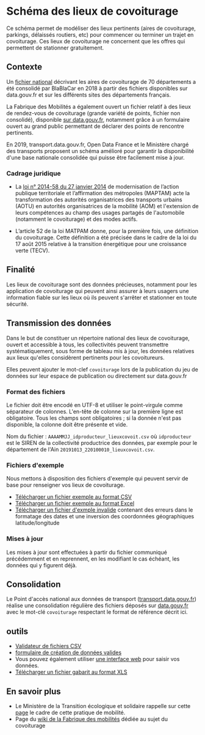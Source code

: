# Schéma des lieux de covoiturage

Ce schéma permet de modéliser des lieux pertinents (aires de covoiturage, parkings, délaissés routiers, etc) pour commencer ou terminer un trajet en covoiturage. Ces lieux de covoiturage ne concernent que les offres qui permettent de stationner gratuitement.

## Contexte

Un [fichier national](https://www.data.gouv.fr/fr/datasets/aires-de-covoiturage-en-france) décrivant les aires de covoiturage de 70 départements a été consolidé par BlaBlaCar en 2018 à partir des fichiers disponibles sur data.gouv.fr et sur les différents sites des départements français.

La Fabrique des Mobilités a également ouvert un fichier relatif à des lieux de rendez-vous de covoiturage (grande variété de points, fichier non consolidé), disponible [sur data.gouv.fr](https://www.data.gouv.fr/fr/datasets/base-de-donnees-commune-des-lieux-et-aires-de-covoiturage/), notamment grâce à un formulaire ouvert au grand public permettant de déclarer des points de rencontre pertinents.

En 2019, transport.data.gouv.fr, Open Data France et le Ministère chargé des transports proposent un schéma amélioré pour garantir la disponibilité d'une base nationale consolidée qui puisse être facilement mise à jour.

### Cadrage juridique

* La [loi n° 2014-58 du 27 janvier 2014](https://www.legifrance.gouv.fr/affichTexte.do?cidTexte=JORFTEXT000028526298) de modernisation de l’action publique territoriale et l’affirmation des métropoles (MAPTAM) acte la transformation des autorités organisatrices des transports urbains (AOTU) en autorités organisatrices de la mobilité (AOM) et l'extension de leurs compétences au champ des usages partagés de l'automobile (notamment le covoiturage) et des modes actifs.

* L’article 52 de la loi MATPAM donne, pour la première fois, une définition du covoiturage. Cette définition a été précisée dans le cadre de la loi du 17 août 2015 relative à la transition énergétique pour une croissance verte (TECV).

## Finalité
Les lieux de covoiturage sont des données précieuses, notamment pour les application de covoiturage qui peuvent ainsi assurer à leurs usagers une information fiable sur les lieux où ils peuvent s'arrêter et stationner en toute sécurité.

## Transmission des données
Dans le but de constituer un répertoire national des lieux de covoiturage, ouvert et accessible à tous, les collectivités peuvent transmettre systématiquement, sous forme de tableau mis à jour, les données relatives aux lieux qu'elles considèrent pertinents pour les covoitureurs.

Elles peuvent ajouter le mot-clef `covoiturage` lors de la publication du jeu de données sur leur espace de publication ou directement sur data.gouv.fr

### Format des fichiers
Le fichier doit être encodé en UTF-8 et utiliser le point-virgule comme séparateur de colonnes. L'en-tête de colonne sur la première ligne est obligatoire. Tous les champs sont obligatoires ; si la donnée n'est pas disponible, la colonne doit être présente et vide.

Nom du fichier : `AAAAMMJJ_idproducteur_lieuxcovoit.csv` où `idproducteur` est le SIREN de la collectivité productrice des données, par exemple pour le département de l'Ain `20191013_220100010_lieuxcovoit.csv`.

### Fichiers d'exemple
Nous mettons à disposition des fichiers d'exemple qui peuvent servir de base pour renseigner vos lieux de covoiturage.

- [Télécharger un fichier exemple au format CSV](https://github.com/etalab/schema-lieux-covoiturage/raw/v0.1.1/exemple-valide.csv)
- [Télécharger un fichier exemple au format Excel](https://github.com/etalab/schema-lieux-covoiturage/raw/v0.1.1/exemple-valide.xls)
- [Télécharger un fichier d'exmple invalide](https://github.com/etalab/schema-lieux-covoiturage/raw/v0.1.1/exemple-invalide.csv) contenant des erreurs dans le formatage des dates et une inversion des coordonnées géographiques latitude/longitude

### Mises à jour
Les mises à jour sont effectuées à partir du fichier communiqué précédemment et en reprennent, en les modifiant le cas échéant, les données qui y figurent déjà.

## Consolidation
Le Point d'accès national aux données de transport ([transport.data.gouv.fr](https://transport.data.gouv.fr)) réalise une consolidation régulière des fichiers déposés sur [data.gouv.fr](https://data.gouv.fr) avec le mot-clé `covoiturage` respectant le format de référence décrit ici.

## outils

* [Validateur de fichiers CSV](https://forms.validata.etalab.studio/?schema=etalab%2Fschema-lieux-covoiturage)
* [formulaire de création de données valides](https://forms.validata.etalab.studio/?schema=etalab%2Fschema-lieux-covoiturage)
* Vous pouvez également utiliser [une interface web](https://csv-gg.etalab.studio/?schema=etalab%2Fschema-lieux-covoiturage) pour saisir vos données.
* [Télécharger un fichier gabarit au format XLS](https://github.com/etalab/schema-lieux-covoiturage/raw/master/exemple-valide.xls)

## En savoir plus

* Le Ministère de la Transition écologique et solidaire rappelle sur cette [page](https://www.ecologique-solidaire.gouv.fr/covoiturage-en-france) le cadre de cette pratique de mobilité.
* Page du [wiki de la Fabrique des mobilités](https://wiki.lafabriquedesmobilites.fr/wiki/Base_de_donn%C3%A9e_commune_des_lieux_de_covoiturage) dédiée au sujet du covoiturage
